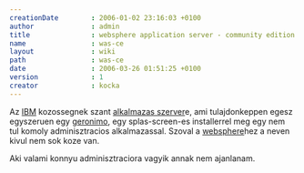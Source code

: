 ```yaml
---
creationDate        : 2006-01-02 23:16:03 +0100 
author              : admin 
title               : websphere application server - community edition 
name                : was-ce 
layout              : wiki 
path                : was-ce 
date                : 2006-03-26 01:51:25 +0100 
version             : 1 
creator             : kocka 
---
```

Az [IBM](IBM.html) kozossegnek szant [alkalmazas szerver](Alkalmazas%20Szerver.html)e, ami tulajdonkeppen egesz egyszeruen egy [geronimo](geronimo.html), egy splas-screen-es installerrel meg egy nem tul komoly adminisztracios alkalmazassal. Szoval a [websphere](Websphere.html)hez a neven kivul nem sok koze van.

Aki valami konnyu adminisztraciora vagyik annak nem ajanlanam.
